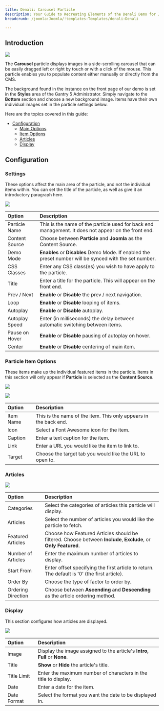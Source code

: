 ```yaml
---
title: Denali: Carousel Particle
description: Your Guide to Recreating Elements of the Denali Demo for Joomla
breadcrumb: /joomla:Joomla/!templates:Templates/denali:Denali

---
```


## Introduction

![](assets/particle_carousel1.jpeg)

The **Carousel** particle displays images in a side-scrolling carousel that can be easily dragged left or right by touch or with a click of the mouse. This particle enables you to populate content either manually or directly from the CMS.

The background found in the instance on the front page of our demo is set in the **Styles** area of the Gantry 5 Administrator. Simply navigate to the **Bottom** section and choose a new background image. Items have their own individual images set in the particle settings below.

Here are the topics covered in this guide:

* [Configuration](#configuration)
    - [Main Options](#settings)
    - [Item Options](#particle-item-options)
    - [Articles](#articles)
    - [Display](#display)

## Configuration

### Settings 

These options affect the main area of the particle, and not the individual items within. You can set the title of the particle, as well as give it an introductory paragraph here.

![](assets/particle_carousel2.jpeg)

| Option         | Description                                                                                             |
| :-----         | :-----                                                                                                  |
| Particle Name  | This is the name of the particle used for back end management. It does not appear on the front end.     |
| Content Source | Choose between **Particle** and **Joomla** as the Content Source.                                       |
| Demo Mode      | **Enables** or **Disables** Demo Mode. If enabled the preset number will be synced with the set number. |
| CSS Classes    | Enter any CSS class(es) you wish to have apply to the particle.                                         |
| Title          | Enter a title for the particle. This will appear on the front end.                                      |
| Prev / Next    | **Enable** or **Disable** the prev / next navigation.                                                   |
| Loop           | **Enable** or **Disable** looping of items.                                                             |
| Autoplay       | **Enable** or **Disable** autoplay.                                                                     |
| Autoplay Speed | Enter (in milliseconds) the delay between automatic switching between items.                            |
| Pause on Hover | **Enable** or **Disable** pausing of autoplay on hover.                                                 |
| Center         | **Enable** or **Disable** centering of main item.                                                       |

### Particle Item Options

These items make up the individual featured items in the particle. Items in this section will only appear if **Particle** is selected as the **Content Source**.

![](assets/particle_carousel3.jpeg)

![](assets/particle_carousel4.jpeg)

| Option    | Description                                                      |
| :-----    | :-----                                                           |
| Item Name | This is the name of the item. This only appears in the back end. |
| Icon      | Select a Font Awesome icon for the item.                         |
| Caption   | Enter a text caption for the item.                               |
| Link      | Enter a URL you would like the item to link to.                  |
| Target    | Choose the target tab you would like the URL to open to.         |

### Articles

![](assets/particle_carousel5.jpeg)

| Option             | Description                                                                                                     |
| :-----             | :-----                                                                                                          |
| Categories         | Select the categories of articles this particle will display.                                                   |
| Articles           | Select the number of articles you would like the particle to fetch.                                             |
| Featured Articles  | Choose how Featured Articles should be filtered. Choose between **Include**, **Exclude**, or **Only Featured**. |
| Number of Articles | Enter the maximum number of articles to display.                                                                |
| Start From         | Enter offset specifying the first article to return. The default is '0' (the first article).                    |
| Order By           | Choose the type of factor to order by.                                                                          |
| Ordering Direction | Choose between **Ascending** and **Descending** as the article ordering method.                                 |

### Display

This section configures how articles are displayed.

![](assets/particle_carousel6.jpeg)

| Option          | Description                                                                  |
| :-----          | :-----                                                                       |
| Image           | Display the image assigned to the article's **Intro**, **Full** or **None**. |
| Title           | **Show** or **Hide** the article's title.                                    |
| Title Limit     | Enter the maximum number of characters in the title to display.              |
| Date            | Enter a date for the item.                                                   |
| Date Format     | Select the format you want the date to be displayed in.                      |
